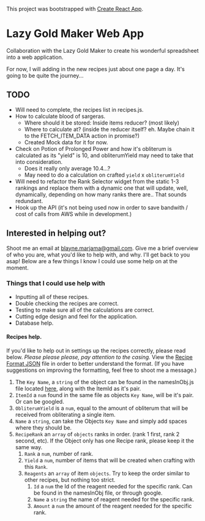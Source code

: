 This project was bootstrapped with [Create React App](https://github.com/facebookincubator/create-react-app).

# Lazy Gold Maker Web App
Collaboration with the Lazy Gold Maker to create his wonderful spreadsheet into a web application.

For now, I will adding in the new recipes just about one page a day. It's going to be quite the journey...

## TODO
- Will need to complete, the recipes list in recipes.js.
- How to calculate blood of sargeras.
  - Where should it be stored: Inside items reducer? (most likely)
  - Where to calculate at? (inside the reducer itself? eh. Maybe chain it to the FETCH_ITEM_DATA action in promise?)
  - Created Mock data for it for now.
- Check on Potion of Prolonged Power and how it's obliterum is calculated as its "yield" is 10, and obliterumYield may need to take that into consideration.
  - Does it really only average 10.4...?
  - May need to do a calculation on crafted `yield` x `obliterumYield`
- Will need to refactor the Rank Selector widget from the static 1-3 rankings and replace them with a dynamic one that will update, well, dynamically, depending on how many ranks there are.. That sounds redundant.
- Hook up the API (it's not being used now in order to save bandwith / cost of calls from AWS while in development.)

## Interested in helping out?
Shoot me an email at blayne.marjama@gmail.com. Give me a brief overview of who you are, what you'd like to help with, and why. I'll get back to you asap! Below are a few things I know I could use some help on at the moment.

### Things that I could use help with
- Inputting all of these recipes.
- Double checking the recipes are correct.
- Testing to make sure all of the calculations are correct.
- Cutting edge design and feel for the application.
- Database help.

#### Recipes help.
If you'd like to help out in settings up the recipes correctly, please read below.
*Please please please, pay attention to the casing.*
View the [Recipe Format JSON](src/recipeFormatExample.json) file in order to better understand the format. (If you have suggestions on improving the formatting, feel free to shoot me a message.)
1. The `Key Name`, a `string` of the object can be found in the namesInObj.js file located [here](src/constants/namesInObj.js), along with the ItemId as it's pair.
2. `ItemId` a `num` found in the same file as objects `Key Name`, will be it's pair. Or can be googled.
3. `ObliterumYield` is a `num`, equal to the amount of obliterum that will be received from obliterating a single item.
4. `Name` a `string`, can take the Objects `Key Name` and simply add spaces where they should be.
5. `RecipeRank` an `array` of `objects` ranks in order. (rank 1 first, rank 2 second, etc). If the Object only has one Recipe rank, please keep it the same way.
    1. `Rank` a `num`, number of rank.
    2. `Yield` a `num`, number of items that will be created when crafting with this `Rank`.
    3. `Reagents` an `array` of item `objects`. Try to keep the order similar to other recipes, but nothing too strict.
        1. `Id` a `num` the Id of the reagent needed for the specific rank. Can be found in the namesInObj file, or through google.
        2. `Name` a `string` the name of reagent needed for the specific rank.
        3. `Amount` a `num` the amount of the reagent needed for the specific rank.
